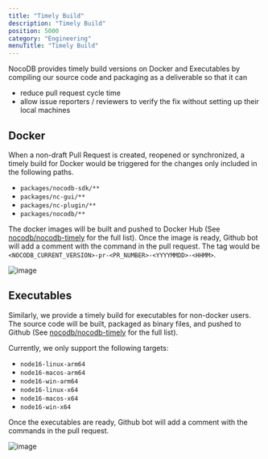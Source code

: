 ```yaml
---
title: "Timely Build"
description: "Timely Build"
position: 5000
category: "Engineering"
menuTitle: "Timely Build"
---
```


NocoDB provides timely build versions on Docker and Executables by compiling our source code and packaging as a deliverable so that it can

- reduce pull request cycle time
- allow issue reporters / reviewers to verify the fix without setting up their local machines

## Docker

When a non-draft Pull Request is created, reopened or synchronized, a timely build for Docker would be triggered for the changes only included in the following paths.

- `packages/nocodb-sdk/**`
- `packages/nc-gui/**`
- `packages/nc-plugin/**`
- `packages/nocodb/**`

The docker images will be built and pushed to Docker Hub (See [nocodb/nocodb-timely](https://hub.docker.com/r/nocodb/nocodb-timely/tags) for the full list). Once the image is ready, Github bot will add a comment with the command in the pull request. The tag would be `<NOCODB_CURRENT_VERSION>-pr-<PR_NUMBER>-<YYYYMMDD>-<HHMM>`. 

![image](https://user-images.githubusercontent.com/35857179/174941154-d0b30123-a49a-4a94-921a-0db67e71782b.png)

## Executables

Similarly, we provide a timely build for executables for non-docker users. The source code will be built, packaged as binary files, and pushed to Github (See [nocodb/nocodb-timely](https://github.com/nocodb/nocodb-timely/releases) for the full list). 

Currently, we only support the following targets:

- `node16-linux-arm64`
- `node16-macos-arm64`
- `node16-win-arm64`
- `node16-linux-x64`
- `node16-macos-x64`
- `node16-win-x64`

Once the executables are ready, Github bot will add a comment with the commands in the pull request. 

![image](https://user-images.githubusercontent.com/35857179/174941177-c7f05710-26db-45ab-bc9a-438fbf65a544.png)
